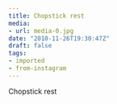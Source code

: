 ```yaml
---
title: Chopstick rest
media:
- url: media-0.jpg
date: "2010-11-26T19:30:47Z"
draft: false
tags:
- imported
- from-instagram
---
```

Chopstick rest
